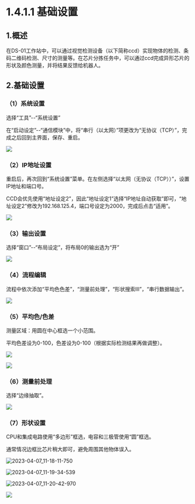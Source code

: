 # 1.4.1.1 基础设置

## 1.概述

在DS-01工作站中，可以通过视觉检测设备（以下简称ccd）实现物体的检测、条码二维码检测、尺寸的测量等。在芯片分拣任务中，可以通过ccd完成异形芯片的形状及颜色测量，并将结果反馈给机器人。

## 2.基础设置

### （1）系统设置

选择“工具”--“系统设置”

在“启动设定”--“通信模块”中，将“串行（以太网）”项更改为“无协议（TCP）”，完成之后回到主界面，保存、重启。

![](picture\shijue\2023-04-07_11-07-03-545.bmp)

### （2）IP地址设置

重启后，再次回到“系统设置”菜单。在左侧选择“以太网（无协议（TCP））”，设置IP地址和端口号。

CCD会优先使用“地址设定2”，因此“地址设定1”选择“IP地址自动获取”即可，“地址设定2”修改为192.168.125.4，端口号设定为2000，完成后点击“适用”。

![](picture\shijue\2023-04-07_11-09-00-808.bmp)

### （3）输出设置

选择“窗口”--“布局设定”，将布局0的输出选为“开”

![](picture\shijue\2023-04-07_11-09-13-159.bmp)

### （4）流程编辑

流程中依次添加“平均色色差”，“测量前处理”，“形状搜索Ⅲ”，“串行数据输出”。

![](picture\shijue\2023-04-07_11-09-57-502.bmp)

### （5）平均色/色差

测量区域：用圆在中心框选一个小范围。

平均色差设为0-100，色差设为0-100（根据实际检测结果再做调整）。

![](picture\shijue\2023-04-07_11-15-10-120.bmp)

![](picture\shijue\2023-04-07_11-15-20-392.bmp)

### （6）测量前处理

选择“边缘抽取”。

![](picture\shijue\2023-04-07_11-11-10-925.bmp)

### （7）形状设置

CPU和集成电路使用“多边形”框选，电容和三极管使用“圆”框选。

通常情况边框比芯片稍大即可，避免周围其他物体误入。

![2023-04-07_11-18-11-750](picture\shijue\2023-04-07_11-18-11-750.bmp)

![2023-04-07_11-19-34-539](picture\shijue\2023-04-07_11-19-34-539.bmp)

![2023-04-07_11-20-42-970](picture\shijue\2023-04-07_11-20-42-970.bmp)

![](picture\shijue\2023-04-07_11-13-59-739.bmp)